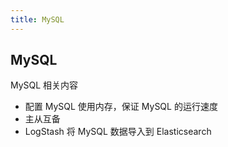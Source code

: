 ```yaml
---
title: MySQL
---
```


## MySQL

MySQL 相关内容

- 配置 MySQL 使用内存，保证 MySQL 的运行速度
- 主从互备
- LogStash 将 MySQL 数据导入到 Elasticsearch

<!-- - [日志](./log.md)
- [简化代码](./simpleCode.md) -->
